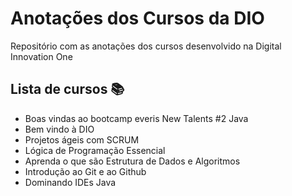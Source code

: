 # Anotações dos Cursos da DIO
Repositório com as anotações dos cursos desenvolvido na Digital Innovation One

## Lista de cursos 📚
* Boas vindas ao bootcamp everis New Talents #2 Java
* Bem vindo à DIO
* Projetos ágeis com SCRUM
* Lógica de Programação Essencial
* Aprenda o que são Estrutura de Dados e Algoritmos
* Introdução ao Git e ao Github
* Dominando IDEs Java
